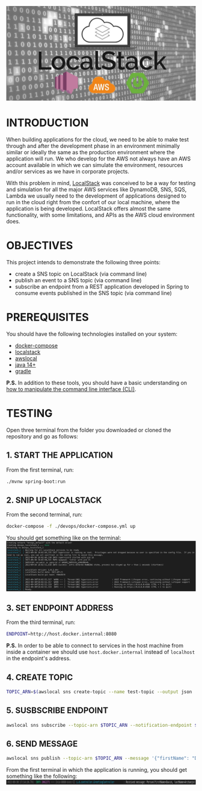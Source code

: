 ![banner](./assets/banner.jpg)

# INTRODUCTION
When building applications for the cloud, we need to be able to make test through and after the development phase in an environment minimally similar or ideally the same as the production environment where the application will run. We who develop for the AWS not always have an AWS account available in which we can simulate the environment, resources and/or services as we have in corporate projects.

With this problem in mind, [LocalStack](https://github.com/localstack/localstack) was conceived to be a way for testing and simulation for all the major AWS services like DynamoDB, SNS, SQS, Lambda we usually need to the development of applications designed to run in the cloud right from the confort of our local machine, where the application is being developed. LocalStack offers almost the same functionality, with some limitations, and APIs as the AWS cloud environment does.


# OBJECTIVES
This project intends to demonstrate the following three points:
- create a SNS topic on LocalStack (via command line)
- publish an event to a SNS topic (via command line)
- subscribe an endpoint from a REST application developed in Spring to consume events published in the SNS topic (via command line)


# PREREQUISITES
You should have the following technologies installed on your system:
- [docker-compose](https://docs.docker.com/compose/install/)
- [localstack](https://github.com/localstack/localstack)
- [awslocal](https://github.com/localstack/awscli-local)
- [java 14+](https://www.liquidweb.com/kb/how-to-install-java-windows-ubuntu-macos/)
- [gradle](https://gradle.org/install/)

**P.S.** In addition to these tools, you should have a basic understanding on [how to manipulate the command line interface (CLI)](https://www.linuxjournal.com/content/linux-command-line-interface-introduction-guide).


# TESTING
Open three terminal from the folder you downloaded or cloned the repository and go as follows:

## 1. START THE APPLICATION
From the first terminal, run:
```bash
./mvnw spring-boot:run
```

## 2. SNIP UP LOCALSTACK
From the second terminal, run:
```bash
docker-compose -f ./devops/docker-compose.yml up
```
You should get something like on the terminal:
![localstack](./assets/localstack.jpg)

## 3. SET ENDPOINT ADDRESS
From the third terminal, run:
```bash
ENDPOINT=http://host.docker.internal:8080
```
**P.S.** In order to be able to connect to services in the host machine from inside a container we should use `host.docker.internal` instead of `localhost` in the endpoint's address.

## 4. CREATE TOPIC
```bash
TOPIC_ARN=$(awslocal sns create-topic --name test-topic --output json | jq -r '.TopicArn')
```

## 5. SUSBSCRIBE ENDPOINT
```bash
awslocal sns subscribe --topic-arn $TOPIC_ARN --notification-endpoint $ENDPOINT --protocol http --attributes RawMessageDelivery=true
```

## 6. SEND MESSAGE
```bash
awslocal sns publish --topic-arn $TOPIC_ARN --message '{"firstName": "David", "lastName": "Archanjo"}'
```
From the first terminal in which the application is running, you should get something like the following:
![event](./assets/event.jpg)